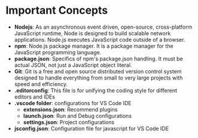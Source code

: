 # Important Concepts
- **Nodejs**: As an asynchronous event driven, open-source, cross-platform JavaScript runtime, Node is designed to build scalable network applications. Node.js executes JavaScript code outside of a browser.
- **npm**: Node.js package manager. It is a package manager for the JavaScript programming language.
- **package.json**: Specifics of npm's package.json handling. It must be actual JSON, not just a JavaScript object literal.
- **Git**: Git is a free and open source distributed version control system designed to handle everything from small to very large projects with speed and efficiency.
- **.editorconfig**: This file is for unifying the coding style for different editors and IDEs
- **.vscode folder**: configurations for VS Code IDE
  - **extensions.json**: Recommend plugins
  - **launch.json**: Run and Debug configurations
  - **settings.json**: Project configurations
- **jsconfig.json**: Configuration file for javascript for VS Code IDE
